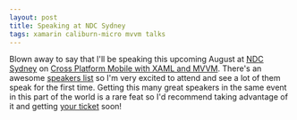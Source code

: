 ```yaml
---
layout: post
title: Speaking at NDC Sydney
tags: xamarin caliburn-micro mvvm talks
---
```


Blown away to say that I'll be speaking this upcoming August at [NDC Sydney][ndc] on [Cross Platform Mobile with XAML and MVVM][me]. There's an awesome [speakers list][speakers] so I'm very excited to attend and see a lot of them speak for the first time. Getting this many great speakers in the same event in this part of the world is a rare feat so I'd recommend taking advantage of it and getting [your ticket][tickets] soon!

[ndc]: http://ndcsydney.com/
[me]: http://ndcsydney.com/speaker/nigel-sampson/
[speakers]: http://ndcsydney.com/speakers/
[tickets]: http://ndcsydney.com/page/tickets